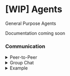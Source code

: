 # [WIP] Agents
General Purpose Agents

Documentation coming soon

### Communication

<details>
    <summary>Peer-to-Peer</summary>
    <img src="docs/PeerToPeer.svg" />
</details>
<details>
    <summary>Group Chat</summary>
    <img src="docs/GroupChat.svg" />
</details>
<details>
    <summary>Example</summary>
    <img src="docs/Example.svg" />
</details>
